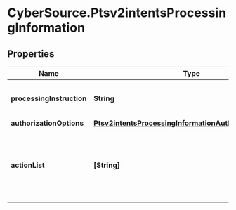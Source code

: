 # CyberSource.Ptsv2intentsProcessingInformation

## Properties
Name | Type | Description | Notes
------------ | ------------- | ------------- | -------------
**processingInstruction** | **String** | The instruction to process an order. - default value: 'NO_INSTRUCTION' - 'ORDER_SAVED_EXPLICITLY'  | [optional] 
**authorizationOptions** | [**Ptsv2intentsProcessingInformationAuthorizationOptions**](Ptsv2intentsProcessingInformationAuthorizationOptions.md) |  | [optional] 
**actionList** | **[String]** | Array of actions (one or more) to be included in the order to invoke bundled services along with order. Possible values: - `AP_ORDER`: Use this when Alternative Payment Order service is requested.  | [optional] 


